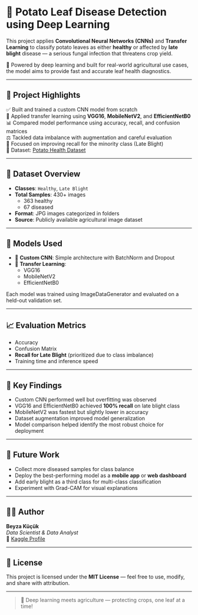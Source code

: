 # 🥔 Potato Leaf Disease Detection using Deep Learning

This project applies **Convolutional Neural Networks (CNNs)** and **Transfer Learning** to classify potato leaves as either **healthy** or affected by **late blight** disease — a serious fungal infection that threatens crop yield.

🧪 Powered by deep learning and built for real-world agricultural use cases, the model aims to provide fast and accurate leaf health diagnostics.

---

## 📌 Project Highlights

✅ Built and trained a custom CNN model from scratch  
🧠 Applied transfer learning using **VGG16**, **MobileNetV2**, and **EfficientNetB0**  
📊 Compared model performance using accuracy, recall, and confusion matrices  
⚖️ Tackled data imbalance with augmentation and careful evaluation  
🧬 Focused on improving recall for the minority class (Late Blight)  
📁 Dataset: [Potato Health Dataset](https://www.kaggle.com/datasets/raju9822/potato-leaf-dataset)

---

## 📂 Dataset Overview

- **Classes**: `Healthy`, `Late Blight`  
- **Total Samples**: 430+ images  
  - 363 healthy  
  - 67 diseased  
- **Format**: JPG images categorized in folders  
- **Source**: Publicly available agricultural image dataset

---

## 🧠 Models Used

- 🔨 **Custom CNN**: Simple architecture with BatchNorm and Dropout  
- 🔁 **Transfer Learning**:
  - VGG16
  - MobileNetV2
  - EfficientNetB0

Each model was trained using ImageDataGenerator and evaluated on a held-out validation set.

---

## 📈 Evaluation Metrics

- Accuracy  
- Confusion Matrix  
- **Recall for Late Blight** (prioritized due to class imbalance)  
- Training time and inference speed  

---

## 🔬 Key Findings

- Custom CNN performed well but overfitting was observed  
- VGG16 and EfficientNetB0 achieved **100% recall** on late blight class  
- MobileNetV2 was fastest but slightly lower in accuracy  
- Dataset augmentation improved model generalization  
- Model comparison helped identify the most robust choice for deployment

---

## 🚀 Future Work

- Collect more diseased samples for class balance  
- Deploy the best-performing model as a **mobile app** or **web dashboard**  
- Add early blight as a third class for multi-class classification  
- Experiment with Grad-CAM for visual explanations

---

## 👩‍💻 Author

**Beyza Küçük**  
*Data Scientist & Data Analyst*  
📍 [Kaggle Profile](https://www.kaggle.com/beyzakucuk)

---

## 📜 License

This project is licensed under the **MIT License** — feel free to use, modify, and share with attribution.

---

> 🌱 Deep learning meets agriculture — protecting crops, one leaf at a time!
